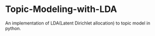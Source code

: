 Topic-Modeling-with-LDA
=======================
An implementation of LDA(Latent Dirichlet allocation) to topic model in python. 
